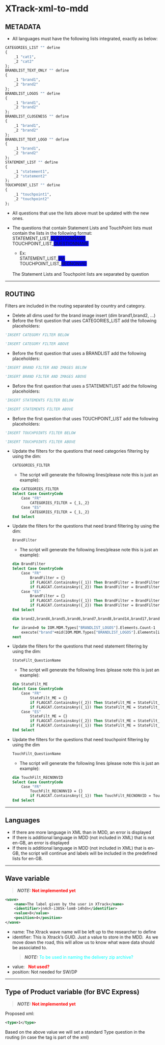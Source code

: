 # XTrack-xml-to-mdd

## METADATA 
- All languages must have the following lists integrated, exactly as below:
```vb
CATEGORIES_LIST "" define
{
    _1 "cat1",
    _2 "cat2"
};
BRANDLIST_TEXT_ONLY "" define
{
    _1 "brand1",
    _2 "brand2"
};
BRANDLIST_LOGOS "" define
{
    _1 "brand1",
    _2 "brand2"
};
BRANDLIST_CLOSENESS "" define
{
    _1 "brand1",
    _2 "brand2"
};
BRANDLIST_TEXT_LOGO "" define
{
    _1 "brand1",
    _2 "brand2"
};
STATEMENT_LIST "" define
{
    _1 "statement1",
    _2 "statement2"
};
TOUCHPOINT_LIST "" define
{
    _1 "touchpoint1",
    _2 "touchpoint2"
};

```
- All questions that use the lists above must be updated with the new ones.
- The questions that contain Statement Lists and TouchPoint lists must contain the lists in the following format:<br/>
    STATEMENT_LIST_<span style="background-color: blue">QUESTIONNAME</span><br/>
    TOUCHPOINT_LIST_<span style="background-color: blue">QUESTIONNAME</span>

    * Ex: <br/>
        STATEMENT_LIST_<span style="background-color: blue">BIA</span><br/>
        TOUCHPOINT_LIST_<span style="background-color: blue">RECNONVID</span>
    <br/>    
    The Statement Lists and Touchpoint lists are separated by question
---
## ROUTING
Filters are included in the routing separated by country and category.

- Delete all dims used for the brand image insert (dim brand1,brand2, …)
- Before the first question that uses CATEGORIES_LIST add the following placeholders:
```vb
'INSERT CATEGORY FILTER BELOW

'INSERT CATEGORY FILTER ABOVE
```
- Before the first question that uses a BRANDLIST add the following placeholders:
```vb
'INSERT BRAND FILTER AND IMAGES BELOW

'INSERT BRAND FILTER AND IMAGES ABOVE
```
- Before the first question that uses a STATEMENTLIST add the following placeholders:
```vb
'INSERT STATEMENTS FILTER BELOW

'INSERT STATEMENTS FILTER ABOVE
```
- Before the first question that uses TOUCHPOINT_LIST add the following placeholders:
```vb
'INSERT TOUCHPOINTS FILTER BELOW

'INSERT TOUCHPOINTS FILTER ABOVE
```
- Update the filters for the questions that need categories filtering by using the dim: 
    ```vb
    CATEGORIES_FILTER
    ```
    -   The script will generate the following lines(please note this is just an example):
    ```vb
    dim CATEGORIES_FILTER
    Select Case CountryCode
        Case "FR"
            CATEGORIES_FILTER = {_1,_2}
        Case "ES"
            CATEGORIES_FILTER = {_1,_2}
    End Select
    ```
- Update the filters for the questions that need brand filtering by using the dim: 
    ```vb
    BrandFilter
    ```
    -   The script will generate the following lines(please note this is just an example):
    ```vb
    dim BrandFilter
    Select Case CountryCode
        Case "FR"
            BrandFilter = {}
            if FLAGCAT.ContainsAny({_1}) Then BrandFilter = BrandFilter + {_4,_5,_6,_8,_14,_17,_18,_28,_31,_32}
            if FLAGCAT.ContainsAny({_2}) Then BrandFilter = BrandFilter + {_2,_7,_22,_23,_25,_26,_27,_29,_30}
        Case "ES"
            BrandFilter = {}
            if FLAGCAT.ContainsAny({_1}) Then BrandFilter = BrandFilter + {_10,_12,_13,_15,_16,_20,_24}
            if FLAGCAT.ContainsAny({_2}) Then BrandFilter = BrandFilter + {_1,_9,_11,_13,_16,_19,_21,_22,_27,_30}
    End Select

    dim brand2,brand4,brand5,brand6,brand7,brand8,brand14,brand17,brand18,brand22,brand23,brand25,brand26,brand27,brand28,brand29,brand30,brand31,brand32,brand1,brand9,brand10,brand11,brand12,brand13,brand15,brand16,brand19,brand20,brand21,brand24,ibrand

    for ibrand=0 to IOM.MDM.Types["BRANDLIST_LOGOS"].Elements.Count-1
        execute("brand"+mid(IOM.MDM.Types["BRANDLIST_LOGOS"].Elements[ibrand].Name,1) = "<img src='https://cdn.ipsosinteractive.com/projects/"+IOM.ProjectName+"/logos/"+CText(LCase(CultureInfo))+"/"+mid(IOM.MDM.Types["BRANDLIST_LOGOS"].Elements[ibrand].Name,1)+".jpg' />")
    next
    ```
-   Update the filters for the questions that need statement filtering by using the dim:
    ```vb
    StateFilt_QuestionName
    ```
    -   The script will generate the following lines (please note this is just an example):
    ```vb
    dim StateFilt_ME
    Select Case CountryCode
        Case "FR"
            StateFilt_ME = {}
            if FLAGCAT.ContainsAny({_2}) Then StateFilt_ME = StateFilt_ME + {_62,_63,_64,_65,_66,_67,_68,_69,_70,_71,_72,_73,_74,_75}
            if FLAGCAT.ContainsAny({_1}) Then StateFilt_ME = StateFilt_ME + {_62,_63,_64,_65,_66,_67,_68,_69,_70,_71,_72,_73,_74,_75}
        Case "ES"
            StateFilt_ME = {}
            if FLAGCAT.ContainsAny({_2}) Then StateFilt_ME = StateFilt_ME + {_62,_63,_64,_65,_66,_67,_68,_69,_70,_71,_72,_73,_74,_75}
            if FLAGCAT.ContainsAny({_1}) Then StateFilt_ME = StateFilt_ME + {_62,_63,_64,_65,_66,_67,_68,_69,_70,_71,_72,_73,_74,_75}
    End Select
    ```
-  Update the filters for the questions that need touchpoint filtering by using the dim
    ```vb
    TouchFilt_QuestionName
    ```
    -   The script will generate the following lines (please note this is just an example):
    ```vb
    dim TouchFilt_RECNONVID
    Select Case CountryCode
        Case "FR"
            TouchFilt_RECNONVID = {}
            if FLAGCAT.ContainsAny({_1}) Then TouchFilt_RECNONVID = TouchFilt_RECNONVID + {_1,_2,_3}
    End Select
    ```    
---
## Languages
-   If there are more language in XML than in MDD, an error is displayed
-   If there is additional language in MDD (not included in XML) that is not en-GB, an error is displayed
-   If there is additional language in MDD (not included in XML) that is en-GB, the script will continue and labels will be included in the predefined lists for en-GB.
---
## Wave variable
> **_NOTE:_**  <font color="red" ><b>Not implemented yet</b></font>
```xml
<wave>
    <name>The label given by the user in XTrack</name>
    <identifier>jn4ch-i385k-lom8-14hdn</identifier>
    <value>8</value>
    <position>4</position>
</wave>

```
- name: The Xtrack wave name will be left up to the researcher to define
- identifier: This is Xtrack’s GUID. Just a value to store in the MDD.  As we move down the road, this will allow us to know what wave data should be associated to.
    > **_NOTE:_**  <font color="cyan" >To be used in naming the delivery zip archive?</font>
- value:&nbsp;&nbsp; <font color="red" ><b>Not used?</b></font>
- position: Not needed for SW/DP
---
## Type of Product variable (for BVC Express)
> **_NOTE:_**  <font color="red" ><b>Not implemented yet</b></font>

Proposed xml:
```xml
<type>1</type>
```
Based on the above value we will set a standard Type question in the routing (in case the tag is part of the xml)
